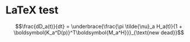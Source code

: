 # LaTeX test

```math
\frac{dD_a(t)}{dt} = \underbrace{\frac{\pi \tilde{\nu}_a H_a(t)}{1 + \boldsymbol{K_a^D(p)}^T\boldsymbol{M_a^H}}}_{\text{new dead}}
```
